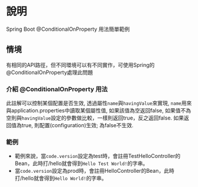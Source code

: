 # 說明

Spring Boot @ConditionalOnProperty 用法簡單範例

## 情境
有相同的API路徑，但不同環境可以有不同實作，可使用Spring的@ConditionalOnProperty處理此問題

### 介紹 @ConditionalOnProperty 用法
此註解可以控制某個配置是否生效, 透過屬性`name`與`havingValue`來實現, 
`name`用來與application.properties中讀取某個屬性值, 如果該值為空返回false, 
如果值不為空則與`havingValue`設定的參數做比較，一樣則返回true，反之返回false. 
如果返回值為true, 則配置(configuration)生效; 為false不生效. 

### 範例
- 範例來說，當`code.version`設定為test時，會註冊TestHelloController的Bean，此時打/hello就會得到`Hello Test World!`的字串。
- 當`code.version`設定為prod時，會註冊HelloController的Bean，此時打/hello就會得到`Hello World!`的字串。